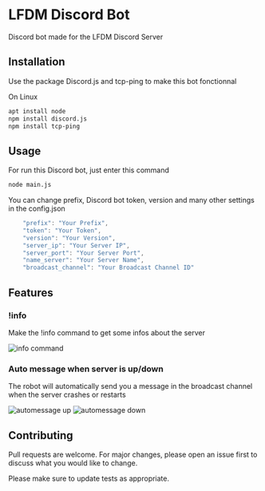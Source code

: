 # LFDM Discord Bot

Discord bot made for the LFDM Discord Server

## Installation

Use the package Discord.js and tcp-ping to make this bot fonctionnal

On Linux
```bash
apt install node
npm install discord.js
npm install tcp-ping
```

## Usage

For run this Discord bot, just enter this command

```bash
node main.js
```

You can change prefix, Discord bot token, version and many other settings in the config.json

```javascript
    "prefix": "Your Prefix",
    "token": "Your Token",
    "version": "Your Version",
    "server_ip": "Your Server IP",
    "server_port": "Your Server Port",
    "name_server": "Your Server Name",
    "broadcast_channel": "Your Broadcast Channel ID"
```
## Features

### !info

Make the !info command to get some infos about the server

![info command](https://i.imgur.com/J2jG5jc.png)

### Auto message when server is up/down

The robot will automatically send you a message in the broadcast channel when the server crashes or restarts

![automessage up](https://i.imgur.com/t96943C.png)
![automessage down](https://i.imgur.com/CX8zE0N.png)

## Contributing
Pull requests are welcome. For major changes, please open an issue first to discuss what you would like to change.

Please make sure to update tests as appropriate.
